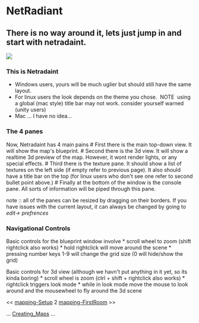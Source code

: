 NetRadiant
==========

There is no way around it, lets just jump in and start with netradaint.
-----------------------------------------------------------------------

![](comp-netradiant-plainnumbered.png)

### This is Netradaint

-   Windows users, yours will be much uglier but should still have the same layout.
-   For linux users the look depends on the theme you chose. ![]() NOTE ![]() using a global (mac style) title bar may not work. consider yourself warned (unity users) ![]()
-   Mac ... I have no idea...

### The 4 panes

Now, Netradaint has 4 main pains
\# First there is the main top-down view. It will show the map's blueprint.
\# Second there is the 3d view. It will show a realtime 3d preview of the map. However, it wont render lights, or any special effects.
\# Third there is the texture pane. It should show a list of textures on the left side (if empty refer to previous page). It also should have a title bar on the top (for linux users who don't see one refer to second bullet point above.)
\# Finally at the bottom of the window is the console pane. All sorts of information will be piped through this pane.

note :: all of the panes can be resized by dragging on their borders. If you have issues with the current layout, it can always be changed by going to *edit-\> prefrences*

### Navigational Controls

Basic controls for the blueprint window involve
\* scroll wheel to zoom (shift rightclick also works)
\* hold rightclick will move around the scene
\* pressing number keys 1-9 will change the grid size (0 will hide/show the grid)

Basic controls for 3d view (although we havn't put anything in it yet, so its kinda boring)
\* scroll wheel is zoom (ctrl + shift + rightclick also works)
\* rightclick triggers look mode
\* while in look mode move the mouse to look around and the mousewheel to fly around the 3d scene

\<\< [mapping-Setup](Mapping-Setup) 2 [mapping-FirstRoom](Mapping-FirstRoom) \>\>

... [Creating\_Maps](Creating_Maps) ...

